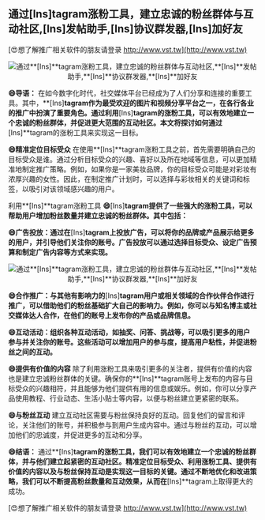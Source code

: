 ## **通过**[Ins]**tagram涨粉工具，建立忠诚的粉丝群体与互动社区,**[Ins]**发帖助手,**[Ins]**协议群发器,**[Ins]**加好友**

[😍想了解推广相关软件的朋友请登录 http://www.vst.tw](http://www.vst.tw)

 <center><img src="https://vst.tw/MP4/tuiguang/png/8.png" alt="通过**[Ins]**tagram涨粉工具，建立忠诚的粉丝群体与互动社区,**[Ins]**发帖助手,**[Ins]**协议群发器,**[Ins]**加好友"></center>

**😄导语：**
在如今数字化时代，社交媒体平台已经成为了人们分享和连接的重要工具。其中，**[Ins]**tagram作为最受欢迎的图片和视频分享平台之一，在各行各业的推广中扮演了重要角色。通过利用**[Ins]**tagram的涨粉工具，可以有效地建立一个忠诚的粉丝群体，并促进更大范围的互动社区。本文将探讨如何通过**[Ins]**tagram的涨粉工具来实现这一目标。

**😄精准定位目标受众**
在使用**[Ins]**tagram涨粉工具之前，首先需要明确自己的目标受众是谁。通过分析目标受众的兴趣、喜好以及所在地域等信息，可以更加精准地制定推广策略。例如，如果你是一家美妆品牌，你的目标受众可能是对彩妆有浓厚兴趣的女性。因此，在制定推广计划时，可以选择与彩妆相关的关键词和标签，以吸引对该领域感兴趣的用户。

利用**[Ins]**tagram涨粉工具
**😄**[Ins]**tagram提供了一些强大的涨粉工具，可以帮助用户增加粉丝数量并建立忠诚的粉丝群体。其中包括：**

**😄广告投放：通过在**[Ins]**tagram上投放广告，可以将你的品牌或产品展示给更多的用户，并引导他们关注你的账号。广告投放可以通过选择目标受众、设定广告预算和制定广告内容等方式来实现。**

 <center><img src="https://vst.tw/MP4/tuiguang/png/6.png" alt="通过**[Ins]**tagram涨粉工具，建立忠诚的粉丝群体与互动社区,**[Ins]**发帖助手,**[Ins]**协议群发器,**[Ins]**加好友"></center>

**😄合作推广：与其他有影响力的**[Ins]**tagram用户或相关领域的合作伙伴合作进行推广，可以借助他们的粉丝基础扩大自己的影响力。例如，你可以与知名博主或社交媒体达人合作，在他们的账号上发布你的产品或品牌信息。**

**😄互动活动：组织各种互动活动，如抽奖、问答、挑战等，可以吸引更多的用户参与并关注你的账号。这些活动可以增加用户的参与度，提高用户粘性，并促进粉丝之间的互动。**

**😄提供有价值的内容**
除了利用涨粉工具来吸引更多的关注者，提供有价值的内容也是建立忠诚粉丝群体的关键。确保你的**[Ins]**tagram账号上发布的内容与目标受众的兴趣相符，并且能够为他们提供有用的信息或娱乐。例如，你可以分享产品使用教程、行业动态、生活小贴士等内容，以便与粉丝建立更紧密的联系。

**😄与粉丝互动**
建立互动社区需要与粉丝保持良好的互动。回复他们的留言和评论，关注他们的账号，并积极参与到用户生成内容中。通过与粉丝的互动，可以增加他们的忠诚度，并促进更多的互动和分享。

**😄结语：**
通过**[Ins]**tagram的涨粉工具，我们可以有效地建立一个忠诚的粉丝群体，并与他们建立起紧密的互动社区。精准定位目标受众、利用涨粉工具、提供有价值的内容以及与粉丝保持互动是实现这一目标的关键。通过不断地优化和改进策略，我们可以不断提高粉丝数量和互动效果，从而在**[Ins]**tagram上取得更大的成功。

[😍想了解推广相关软件的朋友请登录 http://www.vst.tw](http://www.vst.tw)



